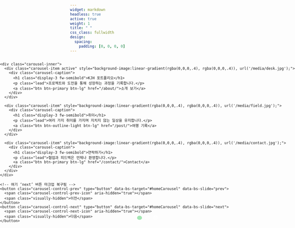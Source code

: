 ```yaml
---
widget: markdown
headless: true
active: true
weight: 1
title: " "
css_class: fullwidth
design:
  spacing:
    padding: [0, 0, 0, 0]
---
```


<style>
/* 전체 화면 가득 차도록 */
.fullbleed {
  width: 100vw;
  position: relative;
  left: 50%;
  right: 50%;
  margin-left: -50vw;
  margin-right: -50vw;
  max-width: 100vw;
  overflow: hidden;
}

/* 캐러셀 기본 스타일 */
#homeCarousel .carousel-item {
  min-height: 100vh;
  background-size: cover;
  background-position: center;
  color: #fff;
  text-align: center;
  position: relative;
}

/* 가운데 텍스트 중앙 정렬 + 단계적 등장 */
#homeCarousel .carousel-caption{
  position:absolute;
  top:50%;
  left:50%;
  transform:translate(-50%,-42%);
  width:90%;
  max-width: 900px;
  text-shadow:0 2px 12px rgba(0,0,0,.6);
  opacity:0;
  transition: opacity .5s ease, transform .6s ease;
}
#homeCarousel .carousel-item.active .carousel-caption{
  opacity:1;
  transform:translate(-50%,-50%);
}
#homeCarousel .carousel-item .carousel-caption h1,
#homeCarousel .carousel-item .carousel-caption p,
#homeCarousel .carousel-item .carousel-caption a{
  opacity:0; transform: translateY(14px);
}
#homeCarousel .carousel-item.active .carousel-caption h1{opacity:1; transform:none; transition: all .6s ease .05s;}
#homeCarousel .carousel-item.active .carousel-caption p{opacity:1; transform:none; transition: all .6s ease .18s;}
#homeCarousel .carousel-item.active .carousel-caption a{opacity:1; transform:none; transition: all .6s ease .30s;}

/* ▶︎ 폴백용: Bootstrap JS가 없을 때 ‘부드러운 슬라이드’ 애니메이션 */
#homeCarousel.no-bs .carousel-inner{ position: relative; overflow: hidden; }
#homeCarousel.no-bs .carousel-item{
  position:absolute; top:0; left:0; width:100%;
  opacity:0; transform:translateX(100%);
  transition: transform .7s ease, opacity .7s ease;
}
#homeCarousel.no-bs .carousel-item.active{ opacity:1; transform:translateX(0); z-index:2; }
#homeCarousel.no-bs .carousel-item.out-left{  transform:translateX(-100%); opacity:0; z-index:1; }
#homeCarousel.no-bs .carousel-item.out-right{ transform:translateX(100%);  opacity:0; z-index:1; }

/* 인디케이터(하단 점) */
#homeCarousel .carousel-indicators{
  position:absolute; bottom:1.5rem; left:50%; transform:translateX(-50%);
  display:flex; gap:10px; z-index:10; align-items:center; justify-content:center;
}
#homeCarousel .carousel-indicators [data-bs-target]{
  width:14px; height:14px; border-radius:50%;
  background:rgba(255,255,255,.5); border:2px solid rgba(255,255,255,.85);
  transition:all .3s ease; opacity:1;
}
#homeCarousel .carousel-indicators [data-bs-target]:hover{ background:rgba(255,255,255,.85); transform:scale(1.2); }
#homeCarousel .carousel-indicators .active{ background:#a4e6b3; border-color:#fff; transform:scale(1.35); box-shadow:0 0 10px rgba(255,255,255,.8); }

/* 좌우 화살표 - 항상 클릭 가능 & 세로 중앙 */
#homeCarousel .carousel-control-prev,
#homeCarousel .carousel-control-next{ z-index:15; width:8%; top:0; bottom:0; }
#homeCarousel .carousel-control-prev-icon,
#homeCarousel .carousel-control-next-icon{ filter:drop-shadow(0 2px 6px rgba(0,0,0,.6)); }

/* 반응형 */
@media (max-width: 992px){
  #homeCarousel .carousel-item{ min-height:60vh; }
  #homeCarousel .carousel-caption h1{ font-size:2rem; }
}
</style>

<div class="fullbleed">
  <!-- Bootstrap 있으면 기본 슬라이드 전환, 없으면 아래 스크립트가 no-bs 슬라이드 적용 -->
  <div id="homeCarousel" class="carousel slide" data-bs-ride="carousel" data-bs-interval="5000">
    <div class="carousel-indicators">
      <button type="button" data-bs-target="#homeCarousel" data-bs-slide-to="0" class="active" aria-current="true"></button>
      <button type="button" data-bs-target="#homeCarousel" data-bs-slide-to="1"></button>
      <button type="button" data-bs-target="#homeCarousel" data-bs-slide-to="2"></button>
    </div>

    <div class="carousel-inner">
      <div class="carousel-item active" style="background-image:linear-gradient(rgba(0,0,0,.4), rgba(0,0,0,.4)), url('/media/desk.jpg');">
        <div class="carousel-caption">
          <h1 class="display-3 fw-semibold">KJH 포트폴리오</h1>
          <p class="lead">프로젝트와 도전을 통해 성장하는 과정을 기록합니다.</p>
          <a class="btn btn-primary btn-lg" href="/about/">소개 보기</a>
        </div>
      </div>

      <div class="carousel-item" style="background-image:linear-gradient(rgba(0,0,0,.4), rgba(0,0,0,.4)), url('/media/field.jpg');">
        <div class="carousel-caption">
          <h1 class="display-3 fw-semibold">취미</h1>
          <p class="lead">여러 가지 취미를 가지며 지치지 않는 일상을 유지합니다.</p>
          <a class="btn btn-outline-light btn-lg" href="/post/">여행 기록</a>
        </div>
      </div>

      <div class="carousel-item" style="background-image:linear-gradient(rgba(0,0,0,.4), rgba(0,0,0,.4)), url('/media/contact.jpg');">
        <div class="carousel-caption">
          <h1 class="display-3 fw-semibold">연락하기</h1>
          <p class="lead">협업과 피드백은 언제나 환영합니다.</p>
          <a class="btn btn-primary btn-lg" href="/contact/">Contact</a>
        </div>
      </div>
    </div>

    <!-- 여기 ‘next’ 버튼 마크업 복구됨 -->
    <button class="carousel-control-prev" type="button" data-bs-target="#homeCarousel" data-bs-slide="prev">
      <span class="carousel-control-prev-icon" aria-hidden="true"></span>
      <span class="visually-hidden">이전</span>
    </button>
    <button class="carousel-control-next" type="button" data-bs-target="#homeCarousel" data-bs-slide="next">
      <span class="carousel-control-next-icon" aria-hidden="true"></span>
      <span class="visually-hidden">다음</span>
    </button>
  </div>
</div>

<script>
(function(){
  var el = document.getElementById('homeCarousel');
  if(!el) return;

  function initFallback(){
    el.classList.add('no-bs');
    var items = Array.from(el.querySelectorAll('.carousel-item'));
    var indicators = Array.from(el.querySelectorAll('.carousel-indicators [data-bs-slide-to]'));
    var prevBtn = el.querySelector('.carousel-control-prev');
    var nextBtn = el.querySelector('.carousel-control-next');
    var idx = items.findIndex(i => i.classList.contains('active'));
    if(idx < 0) idx = 0;

    // 초기 위치 정렬
    items.forEach(function(it,i){
      it.classList.remove('out-left','out-right','active');
      if(i < idx) it.style.transform = 'translateX(-100%)';
      else if(i > idx) it.style.transform = 'translateX(100%)';
    });
    items[idx].classList.add('active');

    function show(next){
      if(next === idx) return;
      var dir = (next > idx || (idx === items.length-1 && next === 0)) ? 1 : -1;
      var cur = items[idx];
      var nxt = items[next];

      cur.classList.remove('out-left','out-right','active');
      nxt.classList.remove('out-left','out-right','active');

      if(dir > 0){ cur.classList.add('out-left'); nxt.style.transform='translateX(100%)'; }
      else { cur.classList.add('out-right'); nxt.style.transform='translateX(-100%)'; }

      requestAnimationFrame(function(){
        nxt.classList.add('active');
        nxt.style.transform='translateX(0)';
      });

      indicators[idx] && indicators[idx].classList.remove('active');
      indicators[next] && indicators[next].classList.add('active');
      idx = next;
    }

    function nextIndex(){ return (idx+1)%items.length; }
    function prevIndex(){ return (idx-1+items.length)%items.length; }

    prevBtn && prevBtn.addEventListener('click', function(e){ e.preventDefault(); show(prevIndex()); });
    nextBtn && nextBtn.addEventListener('click', function(e){ e.preventDefault(); show(nextIndex()); });
    indicators.forEach(function(btn){
      btn.addEventListener('click', function(){
        var i = parseInt(btn.getAttribute('data-bs-slide-to'),10);
        if(!isNaN(i)) show(i);
      });
    });

    setInterval(function(){ show(nextIndex()); }, 5000);
  }

  try {
    if (window.bootstrap && bootstrap.Carousel) {
      // Bootstrap이 있으면 기본 슬라이드 전환
      new bootstrap.Carousel(el, { interval: 5000, ride: 'carousel', touch: true, pause: false, wrap: true });
    } else {
      // 없는 환경에서도 부드러운 슬라이드
      initFallback();
    }
  } catch (e) {
    console.warn('Carousel fallback:', e);
    initFallback();
  }
})();
</script>
